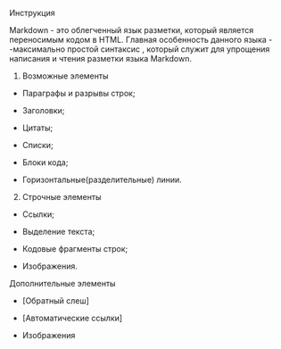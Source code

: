 Инструкция

Markdown - это облегченный язык разметки, который является переносимым кодом в HTML. Главная особенность данного языка - -максимально простой синтаксис , который служит для упрощения написания и чтения разметки языка Markdown.

1. Возможные элементы

* Параграфы и разрывы строк;

* Заголовки;

* Цитаты;

* Списки;

* Блоки кода;

* Горизонтальные(разделительные) линии.

2. Строчные элементы

* Ссылки;

* Выделение текста;

* Кодовые фрагменты строк;

* Изображения.

Дополнительные элементы

* [Обратный слеш]

* [Автоматические ссылки]

* Изображения